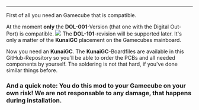 ***
First of all you need an Gamecube that is compatible.

At the moment **only** the **DOL-001**-Version (that one with the Digital Out-Port) is compatible.
![](https://github.com/KunaiGC/KunaiGC/blob/a6744ee455d6b89b1c49a5aaf6fcaeeba9615400/images/gc_w_component.jpg) 
The **DOL-101**-revision will be supported later. It's only a matter of the **KunaiGC** placement on the Gamecubes mainboard.

Now you need an **KunaiGC**.
The **KunaiGC**-Boardfiles are available in this GitHub-Repository so you'll be able to order the PCBs and all needed components by yourself. The soldering is not that hard, if you've done similar things before.


### **And a quick note: You do this mod to your Gamecube on your own risk! We are not responsable to any damage, that happens during installation.**


